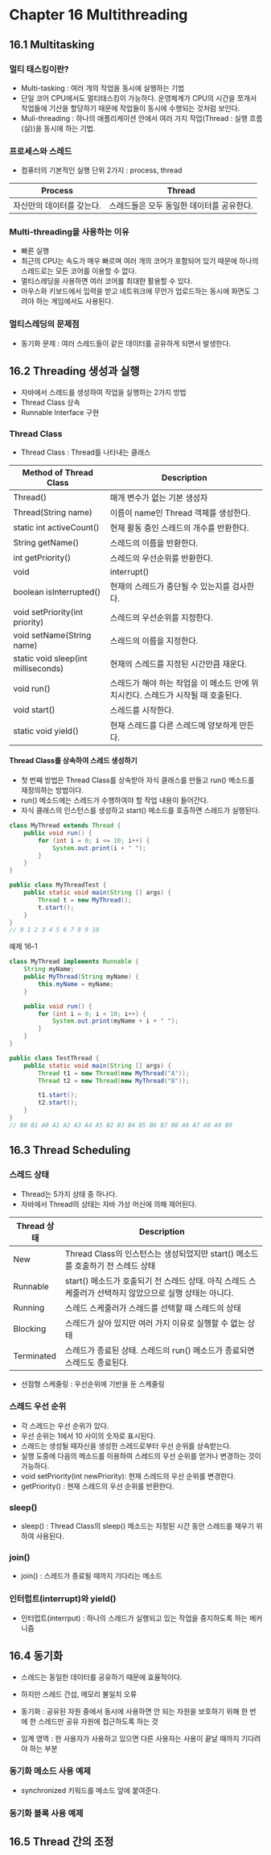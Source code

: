 # Chapter 16 Multithreading

## 16.1 Multitasking

### 멀티 태스킹이란?

- Multi-tasking : 여러 개의 작업을 동시에 실행하는 기법
- 단일 코어 CPU에서도 멀티태스킹이 가능하다. 운영체계가 CPU의 시간을 쪼개서 작업들에 기산을 할당하기 때문에 작업들이 동시에 수행되는 것처럼 보인다.
- Muli-threading : 하나의 애플리케이션 안에서 여러 가지 작업(Thread : 실행 흐름(실))을 동시에 하는 기법.

### 프로세스와 스레드

- 컴퓨터의 기본적인 실행 단위 2가지 : process, thread

|Process|Thread|
|---|---|
|자신만의 데이터를 갖는다.|스레드들은 모두 동일한 데이터를 공유한다.|

### Multi-threading을 사용하는 이유

- 빠른 실행
- 최근의 CPU는 속도가 매우 빠르며 여러 개의 코어가 포함되어 있기 때문에 하나의 스레드로는 모든 코어를 이용할 수 없다.
- 멀티스레딩을 사용하면 여러 코어를 최대한 활용할 수 있다.
- 마우스와 키보드에서 입력을 받고 네트워크에 무언가 업로드하는 동시에 화면도 그려야 하는 게임에서도 사용된다.

### 멀티스레딩의 문제점

- 동기화 문제 : 여러 스레드들이 같은 데이터를 공유하게 되면서 발생한다.

## 16.2 Threading 생성과 실행

- 자바에서 스레드를 생성하여 작업을 실행하는 2가지 방법
- Thread Class 상속
- Runnable Interface 구현

### Thread Class

- Thread Class : Thread를 나타내는 클래스

|Method of Thread Class|Description|
|---|---|
|Thread()|매개 변수가 없는 기본 생성자|
|Thread(String name)|이름이 name인 Thread 객체를 생성한다.|
|static int activeCount()|현재 활동 중인 스레드의 개수를 반환한다.|
|String getName()|스레드의 이름을 반환한다.|
|int getPriority()|스레드의 우선순위를 반환한다.|
|void|interrupt()|현재의 스레드를 중단한다.|
|boolean isInterrupted()|현재의 스레드가 중단될 수 있는지를 검사한다.|
|void setPriority(int priority)|스레드의 우선순위를 지정한다.|
|void setName(String name)|스레드의 이름을 지정한다.|
|static void sleep(int milliseconds)|현재의 스레드를 지정된 시간만큼 재운다.|
|void run()|스레드가 해야 하는 작업을 이 메소드 안에 위치시킨다. 스레드가 시작될 때 호출된다.|
|void start()|스레드를 시작한다.|
|static void yield()|현재 스레드를 다른 스레드에 양보하게 만든다.|

#### Thread Class를 상속하여 스레드 생성하기

- 첫 번째 방법은 Thread Class를 상속받아 자식 클래스를 만들고 run() 메소드를 재정의하는 방법이다.
- run() 메소드에는 스레드가 수행하여야 할 작업 내용이 들어간다.
- 자식 클래스의 인스턴스를 생성하고 start() 메소드를 호출하면 스레드가 실행된다.

```java
class MyThread extends Thread {
    public void run() {
        for (int i = 0; i <= 10; i++) {
            System.out.print(i + " ");
        }
    }
}

public class MyThreadTest {
    public static void main(String [] args) {
        Thread t = new MyThread();
        t.start();
    }
}
// 0 1 2 3 4 5 6 7 8 9 10
```

예제 16-1

```java
class MyThread implements Runnable {
    String myName;
    public MyThread(String myName) {
        this.myName = myName;
    }

    public void run() {
        for (int i = 0; i < 10; i++) {
            System.out.print(myName + i + " ");
        }
    }
}

public class TestThread {
    public static void main(String [] args) {
        Thread t1 = new Thread(new MyThread("A"));
        Thread t2 = new Thread(new MyThread("B"));

        t1.start();
        t2.start();
    }
}
// B0 B1 A0 A1 A2 A3 A4 A5 B2 B3 B4 B5 B6 B7 B8 A6 A7 A8 A9 B9
```

## 16.3 Thread Scheduling

### 스레드 상태

- Thread는 5가지 상태 중 하나다.
- 자바에서 Thread의 상태는 자바 가상 머신에 의해 제어된다.

|Thread 상태|Description|
|---|---|
|New|Thread Class의 인스턴스는 생성되었지만 start() 메소드를 호출하기 전 스레드 상태|
|Runnable|start() 메소드가 호출되기 전 스레드 상태. 아직 스레드 스케줄러가 선택하지 않았으므로 실행 상태는 아니다.|
|Running|스레드 스케줄러가 스레드를 선택할 때 스레드의 상태|
|Blocking|스레드가 살아 있지만 여러 가지 이유로 실행할 수 없는 상태|
|Terminated|스레드가 종료된 상태. 스레드의 run() 메소드가 종료되면 스레드도 종료된다.|

- 선점형 스케줄링 : 우선순위에 기반을 둔 스케줄링

### 스레드 우선 순위

- 각 스레드는 우선 순위가 있다.
- 우선 순위는 1에서 10 사이의 숫자로 표시된다.
- 스레드는 생성될 때자신을 생성한 스레드로부터 우선 순위를 상속받는다.
- 실행 도중에 다음의 메소드를 이용하여 스레드의 우선 순위를 얻거나 변경하는 것이 가능하다.
- void setPriority(int newPriority): 현재 스레드의 우선 순위를 변경한다.
- getPriority() : 현재 스레드의 우선 순위를 반환한다.

### sleep()

- sleep() : Thread Class의 sleep() 메소드는 지정된 시간 동안 스레드를 재우기 위하여 사용된다.

### join()

- join() : 스레드가 종료될 때까지 기다리는 메소드

### 인터럽트(interrupt)와 yield()

- 인터럽트(interrput) : 하나의 스레드가 실행되고 있는 작업을 중지하도록 하는 메커니즘

## 16.4 동기화

- 스레드는 동일한 데이터를 공유하기 때문에 효율적이다.
- 하지만 스레드 간섭, 메모리 불일치 오류

- 동기화 : 공유된 자원 중에서 동시에 사용하면 안 되는 자원을 보호하기 위해 한 번에 한 스레드만 공유 자원에 접근하도록 하는 것
- 임계 영역 : 한 사용자가 사용하고 있으면 다른 사용자는 사용이 끝날 때까지 기다려야 하는 부분

### 동기화 메소드 사용 예제

- synchronized 키워드를 메소드 앞에 붙여준다.

### 동기화 블록 사용 예제

## 16.5 Thread 간의 조정

